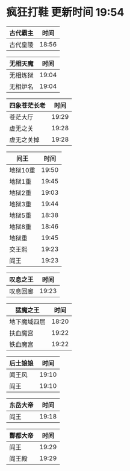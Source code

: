 # 疯狂打鞋 更新时间 19:54

| 古代霸主   | 时间    |
|--------|-------|
| 古代皇陵 | 18:56 |

| 无相天魔   | 时间    |
|--------|-------|
| 无相炼狱 | 19:04 |
| 无相炉名 | 19:04 |

| 四象苍茫长老   | 时间    |
|--------|-------|
| 苍茫大厅 | 19:29 |
| 虚无之关 | 19:28 |
| 虚无之关掉 | 19:28 |

| 间王   | 时间    |
|--------|-------|
| 地狱10重 | 19:50 |
| 地狱1重 | 19:45 |
| 地狱2重 | 19:03 |
| 地狱3重 | 19:44 |
| 地狱5重 | 18:38 |
| 地狱8重 | 18:46 |
| 地狱重 | 19:45 |
| 交王熙 | 19:23 |
| 阎王 | 19:23 |

| 叹息之王   | 时间    |
|--------|-------|
| 叹息回廊 | 19:23 |

| 猛魔之王   | 时间    |
|--------|-------|
| 地下魔域四层 | 18:20 |
| 扶血魔宫 | 19:22 |
| 铁血魔宫 | 19:22 |

| 后土娘娘   | 时间    |
|--------|-------|
| 闻王风 | 19:10 |
| 阎王 | 19:10 |

| 东岳大帝   | 时间    |
|--------|-------|
| 阎王 | 19:18 |

| 酆都大帝   | 时间    |
|--------|-------|
| 阎王 | 19:29 |
| 阎王殿 | 19:29 |